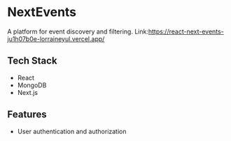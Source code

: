 # NextEvents
A platform for event discovery and filtering.
Link:https://react-next-events-ju1h07b0e-lorraineyul.vercel.app/

## Tech Stack
- React
- MongoDB
- Next.js

## Features
- User authentication and authorization
